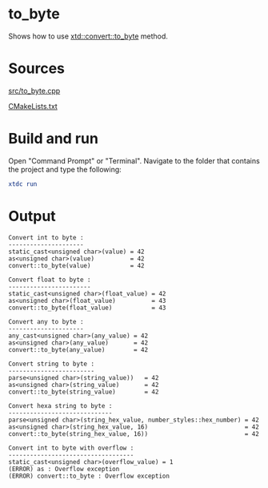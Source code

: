 # to_byte

Shows how to use [xtd::convert::to_byte](https://codedocs.xyz/gammasoft71/xtd/classxtd_1_1convert.html#a31ae0aaad2259a0d02bce9c06a5df2c1) method.

# Sources

[src/to_byte.cpp](src/to_byte.cpp)

[CMakeLists.txt](CMakeLists.txt)

# Build and run

Open "Command Prompt" or "Terminal". Navigate to the folder that contains the project and type the following:

```cmake
xtdc run
```

# Output

```
Convert int to byte :
---------------------
static_cast<unsigned char>(value) = 42
as<unsigned char>(value)          = 42
convert::to_byte(value)           = 42

Convert float to byte :
-----------------------
static_cast<unsigned char>(float_value) = 42
as<unsigned char>(float_value)          = 43
convert::to_byte(float_value)           = 43

Convert any to byte :
---------------------
any_cast<unsigned char>(any_value) = 42
as<unsigned char>(any_value)       = 42
convert::to_byte(any_value)        = 42

Convert string to byte :
------------------------
parse<unsigned char>(string_value))   = 42
as<unsigned char>(string_value)       = 42
convert::to_byte(string_value)        = 42

Convert hexa string to byte :
-----------------------------
parse<unsigned char>(string_hex_value, number_styles::hex_number) = 42
as<unsigned char>(string_hex_value, 16)                           = 42
convert::to_byte(string_hex_value, 16))                           = 42

Convert int to byte with overflow :
-----------------------------------
static_cast<unsigned char>(overflow_value) = 1
(ERROR) as : Overflow exception
(ERROR) convert::to_byte : Overflow exception
```
